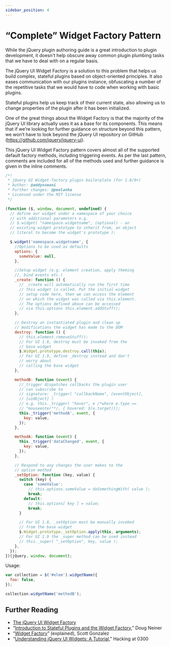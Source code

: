 ```yaml
---
sidebar_position: 4
---
```


# “Complete” Widget Factory Pattern

While the jQuery plugin authoring guide is a great introduction to plugin development, it doesn't help obscure away common plugin plumbing tasks that we have to deal with on a regular basis.

The jQuery UI Widget Factory is a solution to this problem that helps us build complex, stateful plugins based on object-oriented principles. It also eases communication with our plugins instance, obfuscating a number of the repetitive tasks that we would have to code when working with basic plugins.

Stateful plugins help us keep track of their current state, also allowing us to change properties of the plugin after it has been initialized.

One of the great things about the Widget Factory is that the majority of the jQuery UI library actually uses it as a base for its components. This means that if we’re looking for further guidance on structure beyond this pattern, we won’t have to look beyond the jQuery UI repository on GitHub (https://github.com/jquery/jquery-ui).

This jQuery UI Widget Factory pattern covers almost all of the supported default factory methods, including triggering events. As per the last pattern, comments are included for all of the methods used and further guidance is given in the inline comments.

```js
/*!
 * jQuery UI Widget-factory plugin boilerplate (for 1.8/9+)
 * Author: @addyosmani
 * Further changes: @peolanha
 * Licensed under the MIT license
 */

(function ($, window, document, undefined) {
  // define our widget under a namespace of your choice
  // with additional parameters e.g.
  // $.widget( "namespace.widgetname", (optional) - an
  // existing widget prototype to inherit from, an object
  // literal to become the widget's prototype );

  $.widget('namespace.widgetname', {
    //Options to be used as defaults
    options: {
      someValue: null,
    },

    //Setup widget (e.g. element creation, apply theming
    //, bind events etc.)
    _create: function () {
      // _create will automatically run the first time
      // this widget is called. Put the initial widget
      // setup code here, then we can access the element
      // on which the widget was called via this.element.
      // The options defined above can be accessed
      // via this.options this.element.addStuff();
    },

    // Destroy an instantiated plugin and clean up
    // modifications the widget has made to the DOM
    destroy: function () {
      // this.element.removeStuff();
      // For UI 1.8, destroy must be invoked from the
      // base widget
      $.Widget.prototype.destroy.call(this);
      // For UI 1.9, define _destroy instead and don't
      // worry about
      // calling the base widget
    },

    methodB: function (event) {
      //_trigger dispatches callbacks the plugin user
      // can subscribe to
      // signature: _trigger( "callbackName", [eventObject],
      // [uiObject] )
      // e.g. this._trigger( "hover", e /*where e.type ==
      // "mouseenter"*/, { hovered: $(e.target)});
      this._trigger('methodA', event, {
        key: value,
      });
    },

    methodA: function (event) {
      this._trigger('dataChanged', event, {
        key: value,
      });
    },

    // Respond to any changes the user makes to the
    // option method
    _setOption: function (key, value) {
      switch (key) {
        case 'someValue':
          // this.options.someValue = doSomethingWith( value );
          break;
        default:
          // this.options[ key ] = value;
          break;
      }

      // For UI 1.8, _setOption must be manually invoked
      // from the base widget
      $.Widget.prototype._setOption.apply(this, arguments);
      // For UI 1.9 the _super method can be used instead
      // this._super( "_setOption", key, value );
    },
  });
})(jQuery, window, document);
```

Usage:

```js
var collection = $('#elem').widgetName({
  foo: false,
});

collection.widgetName('methodB');
```

## Further Reading

- [The jQuery UI Widget Factory](http://ajpiano.com/widgetfactory/#slide1)
- “[Introduction to Stateful Plugins and the Widget Factory](https://msdn.microsoft.com/en-us/scriptjunkie/ff706600),” Doug Neiner
- “[Widget Factory](http://wiki.jqueryui.com/w/page/12138135/Widget%20factory)” (explained), Scott Gonzalez
- “[Understanding jQuery UI Widgets: A Tutorial](http://bililite.com/blog/understanding-jquery-ui-widgets-a-tutorial/),” Hacking at 0300
